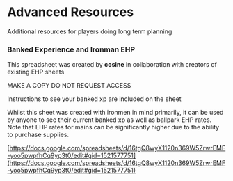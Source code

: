 # Advanced Resources

Additional resources for players doing long term planning

### Banked Experience and Ironman EHP

This spreadsheet was created by **cosine** in collaboration with creators of existing EHP sheets

MAKE A COPY DO NOT REQUEST ACCESS

Instructions to see your banked xp are included on the sheet

Whilst this sheet was created with ironmen in mind primarily, it can be used by anyone to see their current banked xp as well as ballpark EHP rates. Note that EHP rates for mains can be significantly higher due to the ability to purchase supplies.

[https://docs.google.com/spreadsheets/d/16tgQ8wyX1120n369W5ZrwrEMF-yoo5pwpfhCq9yp3t0/edit#gid=1521577751](https://docs.google.com/spreadsheets/d/16tgQ8wyX1120n369W5ZrwrEMF-yoo5pwpfhCq9yp3t0/edit#gid=1521577751)
